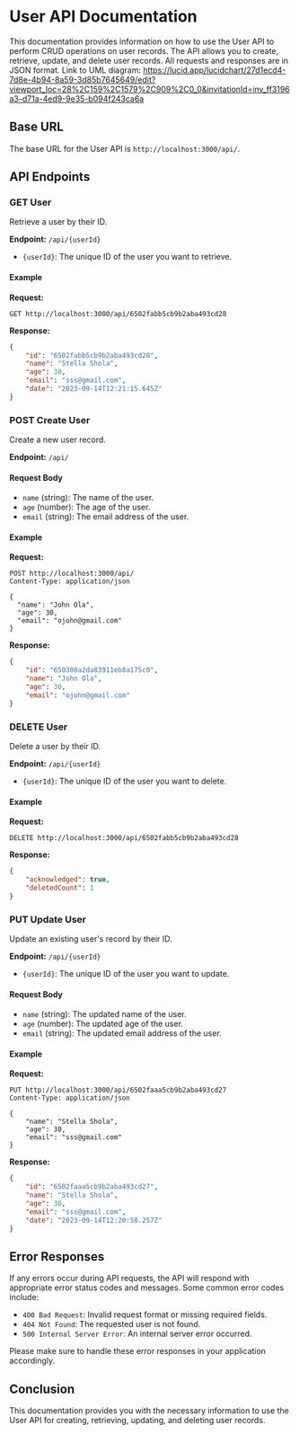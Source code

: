 # User API Documentation

This documentation provides information on how to use the User API to perform CRUD operations on user records. The API allows you to create, retrieve, update, and delete user records. All requests and responses are in JSON format. Link to UML diagram: https://lucid.app/lucidchart/27d1ecd4-7d8e-4b94-8a59-3d85b7645649/edit?viewport_loc=28%2C159%2C1579%2C909%2C0_0&invitationId=inv_ff3196a3-d71a-4ed9-9e35-b094f243ca6a

## Base URL

The base URL for the User API is `http://localhost:3000/api/`.

## API Endpoints

### GET User

Retrieve a user by their ID.

**Endpoint:** `/api/{userId}`

- `{userId}`: The unique ID of the user you want to retrieve.

#### Example

**Request:**

```http
GET http://localhost:3000/api/6502fabb5cb9b2aba493cd28
```

**Response:**

```json
{
    "id": "6502fabb5cb9b2aba493cd28",
    "name": "Stella Shola",
    "age": 38,
    "email": "sss@gmail.com",
    "date": "2023-09-14T12:21:15.645Z"
}
```

### POST Create User

Create a new user record.

**Endpoint:** `/api/`

#### Request Body

- `name` (string): The name of the user.
- `age` (number): The age of the user.
- `email` (string): The email address of the user.

#### Example

**Request:**

```http
POST http://localhost:3000/api/
Content-Type: application/json

{
  "name": "John Ola",
  "age": 30,
  "email": "ojohn@gmail.com"
}
```

**Response:**

```json
{
    "id": "650300a2da83911eb8a175c0",
    "name": "John Ola",
    "age": 30,
    "email": "ojohn@gmail.com"
}
```

### DELETE User

Delete a user by their ID.

**Endpoint:** `/api/{userId}`

- `{userId}`: The unique ID of the user you want to delete.

#### Example

**Request:**

```http
DELETE http://localhost:3000/api/6502fabb5cb9b2aba493cd28
```

**Response:**

```json
{
    "acknowledged": true,
    "deletedCount": 1
}
```

### PUT Update User

Update an existing user's record by their ID.

**Endpoint:** `/api/{userId}`

- `{userId}`: The unique ID of the user you want to update.

#### Request Body

- `name` (string): The updated name of the user.
- `age` (number): The updated age of the user.
- `email` (string): The updated email address of the user.

#### Example

**Request:**

```http
PUT http://localhost:3000/api/6502faaa5cb9b2aba493cd27
Content-Type: application/json

{
    "name": "Stella Shola",
    "age": 30,
    "email": "sss@gmail.com"
}
```

**Response:**

```json
{
    "id": "6502faaa5cb9b2aba493cd27",
    "name": "Stella Shola",
    "age": 30,
    "email": "sss@gmail.com",
    "date": "2023-09-14T12:20:58.257Z"
}
```

## Error Responses

If any errors occur during API requests, the API will respond with appropriate error status codes and messages. Some common error codes include:

- `400 Bad Request`: Invalid request format or missing required fields.
- `404 Not Found`: The requested user is not found.
- `500 Internal Server Error`: An internal server error occurred.

Please make sure to handle these error responses in your application accordingly.

## Conclusion

This documentation provides you with the necessary information to use the User API for creating, retrieving, updating, and deleting user records.

